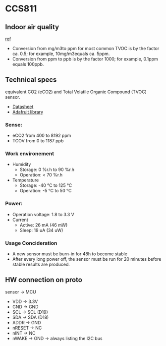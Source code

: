 # CCS811

## Indoor air quality
[ref](https://www.idt.com/eu/en/document/whp/overview-tvoc-and-indoor-air-quality)
* Conversion from mg/m3to ppm for most common TVOC is by the factor ca. 0.5; for example, 10mg/m3equals ca. 5ppm.
* Conversion from ppm to ppb is by the factor 1000; for example, 0.1ppm equals 100ppb.

## Technical specs
equivalent CO2 (eCO2) and Total Volatile Organic Compound (TVOC) sensor.

* [Datasheet](https://cdn.sparkfun.com/assets/learn_tutorials/1/4/3/CCS811_Datasheet-DS000459.pdf)
* [Adafruit library](https://github.com/adafruit/Adafruit_CCS811/)

### Sense:  
* eCO2 from 400 to 8192 ppm
* TCOV from 0 to 1187 ppb

### Work environement
* Humidity
	* Storage: 0 %r.h to 90 %r.h
	* Operation: < 70 %r.h
* Temperature
	* Storage: -40 °C to 125 °C
	* Operation: -5 °C to 50 °C

### Power:
* Operation voltage: 1.8 to 3.3 V 
* Current
	* Active: 26 mA (46 mW)
	* Sleep: 19 uA (34 uW)

### Usage Concideration
* A new sensor must be burn-in for 48h to become stable
* After every long power off, the sensor must be run for 20 minutes before stable results are produced.

## HW connection on proto
sensor -> MCU
* VDD -> 3.3V
* GND -> GND
* SCL -> SCL (D19)
* SDA -> SDA (D18)
* ADDR -> GND
* nRESET -> NC
* nINT -> NC
* nWAKE -> GND -> always listing the I2C bus